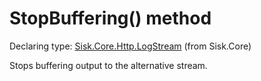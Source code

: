 <!--

Copyrights 2023 Sisk Framework - CypherPotato
Published under MIT license

!!! DO NOT EDIT THIS FILE !!!
This file was generated by a tool in the Sisk package. To edit the information in this documentation,
edit the XML documentation present in the Sisk source code.

-->


# StopBuffering() method

Declaring type: [Sisk.Core.Http.LogStream](/read?q=/contents/spec/Sisk.Core.Http.LogStream.md) (from Sisk.Core)


Stops buffering output to the alternative stream.

